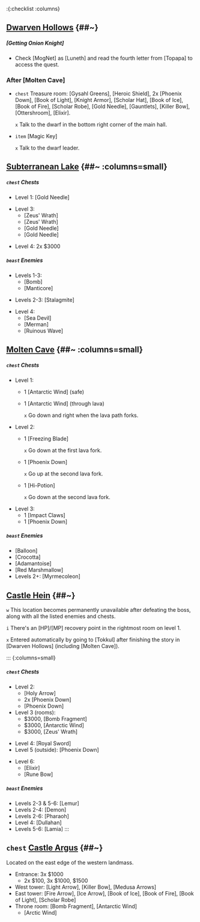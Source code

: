 :{:checklist :columns}
  
## [Dwarven Hollows](@~) {##~}

##### [Getting Onion Knight]
* Check [MogNet] as [Luneth] and read the fourth letter from [Topapa] to access the quest.

### After [Molten Cave]

* `chest` Treasure room: [Gysahl Greens], [Heroic Shield], 2x [Phoenix Down], [Book of Light], [Knight Armor], [Scholar Hat], [Book of Ice], [Book of Fire], [Scholar Robe], [Gold Needle], [Gauntlets], [Killer Bow], [Ottershroom], [Elixir].

  `x` Talk to the dwarf in the bottom right corner of the main hall.
  
* `item` [Magic Key]

  `x` Talk to the dwarf leader.



## [Subterranean Lake](@~) {##~ :columns=small}

##### `chest` Chests
* Level 1: [Gold Needle]
- Level 3:
  * [Zeus' Wrath]
  * [Zeus' Wrath]
  * [Gold Needle]
  * [Gold Needle]
* Level 4: 2x $3000
##### `beast` Enemies
- Levels 1-3:
  * [Bomb]
  * [Manticore]
* Levels 2-3: [Stalagmite]
- Level 4:
  * [Sea Devil]
  * [Merman]
  * [Ruinous Wave]



## [Molten Cave](@~) {##~ :columns=small}
##### `chest` Chests
- Level 1:
  * 1 [Antarctic Wind] (safe)
  * 1 [Antarctic Wind] (through lava)
  
    `x` Go down and right when the lava path forks.
- Level 2:
  * 1 [Freezing Blade]

    `x` Go down at the first lava fork.
  * 1 [Phoenix Down]
    
    `x` Go up at the second lava fork.
  * 1 [Hi-Potion]

    `x` Go down at the second lava fork.
- Level 3:
  * 1 [Impact Claws]
  * 1 [Phoenix Down]
##### `beast` Enemies
* [Balloon]
* [Crocotta]
* [Adamantoise]
* [Red Marshmallow]
* Levels 2+: [Myrmecoleon]


## [Castle Hein](@~) {##~}

`w` This location becomes permanently unavailable after defeating the boss, along with all the listed enemies and chests.

`i` There's an [HP]/[MP] recovery point in the rightmost room on level 1.

`x` Entered automatically by going to [Tokkul] after finishing the story in [Dwarven Hollows] (including [Molten Cave]).

::: {:columns=small}
##### `chest` Chests
- Level 2:
  * [Holy Arrow]
  * 2x [Phoenix Down]
  * [Phoenix Down]
- Level 3 (rooms):
  * $3000, [Bomb Fragment]
  * $3000, [Antarctic Wind]
  * $3000, [Zeus' Wrath]
* Level 4: [Royal Sword]
* Level 5 (outside): [Phoenix Down]
- Level 6:
  * [Elixir]
  * [Rune Bow]
##### `beast` Enemies
* Levels 2-3 & 5-6: [Lemur]
* Levels 2-4: [Demon]
* Levels 2-6: [Pharaoh]
* Level 4: [Dullahan]
* Levels 5-6: [Lamia]
:::


## `chest` [Castle Argus](@~) {##~}

Located on the east edge of the western landmass.

* Entrance: 3x $1000
  * 2x $100, 3x $1000, $1500
* West tower: [Light Arrow], [Killer Bow], [Medusa Arrows]
* East tower: [Fire Arrow], [Ice Arrow], [Book of Ice], [Book of Fire], [Book of Light], [Scholar Robe]
* Throne room: [Bomb Fragment], [Antarctic Wind]
  * [Arctic Wind]